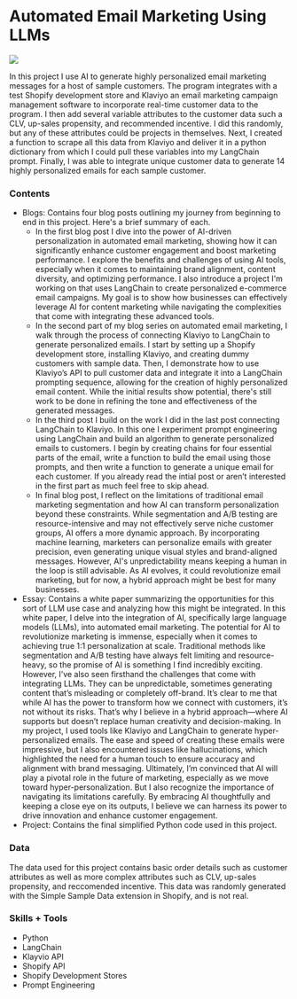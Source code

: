# Automated Email Marketing Using LLMs

![](ROW-15-email-marketing-templates.avif)

In this project I use AI to generate highly personalized email marketing messages for a host of sample customers. The program integrates with a test Shopify development store and Klaviyo an email marketing campaign management software to incorporate real-time customer data to the program. I then add several variable attributes to the customer data such a CLV, up-sales propensity, and recommended incentive. I did this randomly, but any of these attributes could be projects in themselves. Next, I created a function to scrape all this data from Klaviyo and deliver it in a python dictionary from which I could pull these variables into my LangChain prompt. Finally, I was able to integrate unique customer data to generate 14 highly personalized emails for each sample customer. 

### Contents

- Blogs: Contains four blog posts outlining my journey from beginning to end in this project. Here's a brief summary of each.
    - In the first blog post I dive into the power of AI-driven personalization in automated email marketing, showing how it can significantly enhance customer engagement and boost marketing performance. I explore the benefits and challenges of using AI tools, especially when it comes to maintaining brand alignment, content diversity, and optimizing performance. I also introduce a project I'm working on that uses LangChain to create personalized e-commerce email campaigns. My goal is to show how businesses can effectively leverage AI for content marketing while navigating the complexities that come with integrating these advanced tools.
    - In the second part of my blog series on automated email marketing, I walk through the process of connecting Klaviyo to LangChain to generate personalized emails. I start by setting up a Shopify development store, installing Klaviyo, and creating dummy customers with sample data. Then, I demonstrate how to use Klaviyo’s API to pull customer data and integrate it into a LangChain prompting sequence, allowing for the creation of highly personalized email content. While the initial results show potential, there's still work to be done in refining the tone and effectiveness of the generated messages.
    - In the third post I build on the work I did in the last post connecting LangChain to Klaviyo. In this one I experiment prompt engineering using LangChain and build an algorithm to generate personalized emails to customers. I begin by creating chains for four essential parts of the email, write a function to build the email using those prompts, and then write a function to generate a unique email for each customer. If you already read the intial post or aren’t interested in the first part as much feel free to skip ahead.
    - In final blog post, I reflect on the limitations of traditional email marketing segmentation and how AI can transform personalization beyond these constraints. While segmentation and A/B testing are resource-intensive and may not effectively serve niche customer groups, AI offers a more dynamic approach. By incorporating machine learning, marketers can personalize emails with greater precision, even generating unique visual styles and brand-aligned messages. However, AI's unpredictability means keeping a human in the loop is still advisable. As AI evolves, it could revolutionize email marketing, but for now, a hybrid approach might be best for many businesses.
- Essay: Contains a white paper summarizing the opportunities for this sort of LLM use case and analyzing how this might be integrated. In this white paper, I delve into the integration of AI, specifically large language models (LLMs), into automated email marketing. The potential for AI to revolutionize marketing is immense, especially when it comes to achieving true 1:1 personalization at scale. Traditional methods like segmentation and A/B testing have always felt limiting and resource-heavy, so the promise of AI is something I find incredibly exciting. However, I’ve also seen firsthand the challenges that come with integrating LLMs. They can be unpredictable, sometimes generating content that’s misleading or completely off-brand. It’s clear to me that while AI has the power to transform how we connect with customers, it’s not without its risks. That’s why I believe in a hybrid approach—where AI supports but doesn’t replace human creativity and decision-making. In my project, I used tools like Klaviyo and LangChain to generate hyper-personalized emails. The ease and speed of creating these emails were impressive, but I also encountered issues like hallucinations, which highlighted the need for a human touch to ensure accuracy and alignment with brand messaging. Ultimately, I’m convinced that AI will play a pivotal role in the future of marketing, especially as we move toward hyper-personalization. But I also recognize the importance of navigating its limitations carefully. By embracing AI thoughtfully and keeping a close eye on its outputs, I believe we can harness its power to drive innovation and enhance customer engagement.
- Project: Contains the final simplified Python code used in this project. 

### Data

The data used for this project contains basic order details such as customer attributes as well as more complex attributes such as CLV, up-sales propensity, and reccomended incentive. This data was randomly generated with the Simple Sample Data extension in Shopify, and is not real.

### Skills + Tools

- Python
- LangChain
- Klayvio API
- Shopify API
- Shopify Development Stores
- Prompt Engineering
